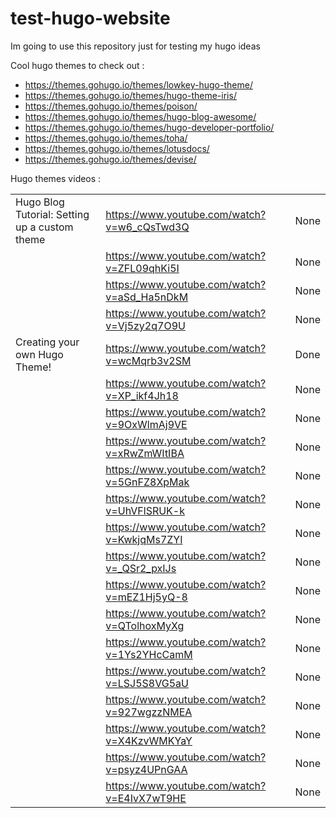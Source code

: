 # test-hugo-website

Im going to use this repository just for testing my hugo ideas

Cool hugo themes to check out :
* https://themes.gohugo.io/themes/lowkey-hugo-theme/
* https://themes.gohugo.io/themes/hugo-theme-iris/
* https://themes.gohugo.io/themes/poison/
* https://themes.gohugo.io/themes/hugo-blog-awesome/
* https://themes.gohugo.io/themes/hugo-developer-portfolio/
* https://themes.gohugo.io/themes/toha/
* https://themes.gohugo.io/themes/lotusdocs/
* https://themes.gohugo.io/themes/devise/

Hugo themes videos :

|   |   |   |
|---|---|---|
| Hugo Blog Tutorial: Setting up a custom theme | https://www.youtube.com/watch?v=w6_cQsTwd3Q |   None  |
| | https://www.youtube.com/watch?v=ZFL09qhKi5I | None |
| | https://www.youtube.com/watch?v=aSd_Ha5nDkM | None |
| | https://www.youtube.com/watch?v=Vj5zy2q7O9U | None |
 Creating your own Hugo Theme!  | https://www.youtube.com/watch?v=wcMqrb3v2SM | Done
| | https://www.youtube.com/watch?v=XP_ikf4Jh18 | None |
| | https://www.youtube.com/watch?v=9OxWlmAj9VE | None |
| | https://www.youtube.com/watch?v=xRwZmWItIBA | None | 
| | https://www.youtube.com/watch?v=5GnFZ8XpMak | None |
| | https://www.youtube.com/watch?v=UhVFlSRUK-k | None |
| | https://www.youtube.com/watch?v=KwkjqMs7ZYI | None |
| | https://www.youtube.com/watch?v=_QSr2_pxIJs | None |
| | https://www.youtube.com/watch?v=mEZ1Hj5yQ-8 | None |
| | https://www.youtube.com/watch?v=QTolhoxMyXg | None |
| | https://www.youtube.com/watch?v=1Ys2YHcCamM | None |
| | https://www.youtube.com/watch?v=LSJ5S8VG5aU | None |
| | https://www.youtube.com/watch?v=927wgzzNMEA | None |
| | https://www.youtube.com/watch?v=X4KzvWMKYaY | None |
| | https://www.youtube.com/watch?v=psyz4UPnGAA | None |
| | https://www.youtube.com/watch?v=E4IvX7wT9HE | None |
